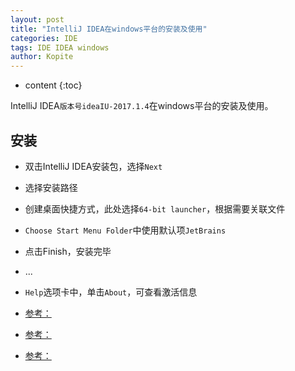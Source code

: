 ```yaml
---
layout: post
title: "IntelliJ IDEA在windows平台的安装及使用"
categories: IDE
tags: IDE IDEA windows
author: Kopite
---
```


* content
{:toc}


IntelliJ IDEA`版本号ideaIU-2017.1.4`在windows平台的安装及使用。



## 安装

* 双击IntelliJ IDEA安装包，选择`Next`
* 选择安装路径
* 创建桌面快捷方式，此处选择`64-bit launcher`，根据需要关联文件
* `Choose Start Menu Folder`中使用默认项`JetBrains`
* 点击Finish，安装完毕
* ...
* `Help`选项卡中，单击`About`，可查看激活信息

* [参考：](http://blog.csdn.net/soyuone/article/details/73863411)
* [参考：](http://idea.lanyus.com/)
* [参考：](http://blog.lanyus.com/)